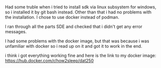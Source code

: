 Had some truble when i tried to install sdk via linux subsystem for windows, so i installed it by git bash instead.
Other than that i had no problems with the installation.
I chose to use docker instead of podman.

I ran through all the parts SDE and checked that i didn't get any error messages.

I had some problems with the docker image, but that was because i was unfamiliar with docker so i read up on it and got it to work in the end. 

i think i got everything working fine and here is the link to my docker image: 
https://hub.docker.com/r/how2sleep/dat250